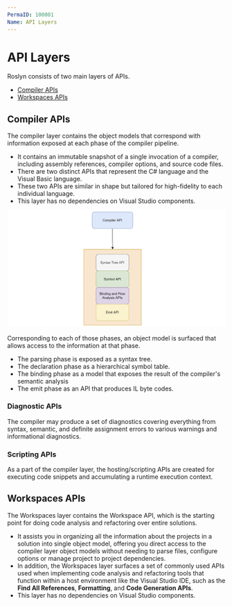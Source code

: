 ```yaml
---
PermaID: 100001
Name: API Layers
---
```


# API Layers

Roslyn consists of two main layers of APIs.

 - [Compiler APIs](#compiler-apis)
 - [Workspaces APIs](#workspaces-apis)

## Compiler APIs

The compiler layer contains the object models that correspond with information exposed at each phase of the compiler pipeline. 

 - It contains an immutable snapshot of a single invocation of a compiler, including assembly references, compiler options, and source code files. 
 - There are two distinct APIs that represent the C# language and the Visual Basic language. 
 - These two APIs are similar in shape but tailored for high-fidelity to each individual language. 
 - This layer has no dependencies on Visual Studio components.

<img src="images/api-layers-1.png" alt="Compiler pipeline">

Corresponding to each of those phases, an object model is surfaced that allows access to the information at that phase. 

 - The parsing phase is exposed as a syntax tree.
 - The declaration phase as a hierarchical symbol table. 
 - The binding phase as a model that exposes the result of the compiler's semantic analysis
 - The emit phase as an API that produces IL byte codes.

### Diagnostic APIs

The compiler may produce a set of diagnostics covering everything from syntax, semantic, and definite assignment errors to various warnings and informational diagnostics. 

### Scripting APIs

As a part of the compiler layer, the hosting/scripting APIs are created  for executing code snippets and accumulating a runtime execution context. 

## Workspaces APIs

The Workspaces layer contains the Workspace API, which is the starting point for doing code analysis and refactoring over entire solutions. 

 - It assists you in organizing all the information about the projects in a solution into single object model, offering you direct access to the compiler layer object models without needing to parse files, configure options or manage project to project dependencies.
 - In addition, the Workspaces layer surfaces a set of commonly used APIs used when implementing code analysis and refactoring tools that function within a host environment like the Visual Studio IDE, such as the **Find All References**, **Formatting**, and **Code Generation APIs**.
 - This layer has no dependencies on Visual Studio components.

